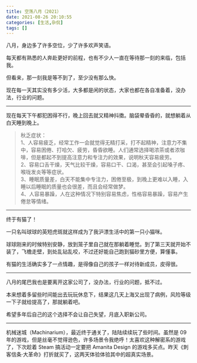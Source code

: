 ```yaml
---
title: 空荡八月（2021）
date: 2021-08-26 20:10:55
categories: [生活,杂侃]
tags: []
---
```


八月，身边多了许多空位，少了许多欢声笑语。

每天都有熟悉的人奔赴更好的前程，也有不少人一直在等待那一刻的来临，包括我。

但看来，那一刻我是等不到了，至少没有那么快。

现在每一天其实没有多少活，大多都是闲的状态，大家也都在各自准备着，没办法，行业的问题。

---

现在每天下午都犯困得不行，晚上回去就又精神抖擞。脑袋晕昏昏的，就想躺着从白天睡到晚上。

> 秋乏症状：<br>
> 1、人容易疲乏，经常工作一会就觉得无精打采，打不起精神，注意力不集中，容易困倦、打哈欠、疲劳，昏昏欲睡。人们通常选择喝浓茶或者浓咖啡，但是都起不到提高注意力和专注力的效果，说明秋天容易疲劳。<br>
> 2、容易口舌干燥，天气比较干燥，容易口干、口渴，甚至会引起嗓子疼、喉咙发炎等等症状。<br>
> 3、睡眠质量差，白天不能集中专注力，困倦至极，到晚上更难以入睡，入睡以后睡眠的质量也会很差，而且会经常做梦。<br>
> 4、人容易暴躁，人在这种情况下特别容易焦虑，性格容易暴躁，容易产生倦怠等情绪。

---

终于有猫了！

一只名叫球球的英短虎斑就这样成为了我沪漂生活中的第一只小猫咪。

球球刚来的时候特别安静，放到笼子里自己就在那躺着睡觉。到了第三天就开始不装了，飞檐走壁，到处乱钻乱咬，不过还好能自己跑到猫砂里方便，算懂事。

有猫的生活确实多了一点情趣，是得像自己的孩子一样对待新成员，皮得很。

--- 

八月的尾巴我也是要离开这家公司了，没办法，行业的问题，抵不过。

本来想着多留些时间能出去玩玩休息下，结果这几天上海又出现了病例，风险等级一下子就给提高了，那就躺着吧。

希望多年后自己的这个选择不会让自己失望，月底入职新公司。

---

机械迷城（Machinarium），最近终于通关了，陆陆续续玩了些时间。虽然是 09 年的游戏，但是丝毫不觉得逊色，许多场景令我绝呼！太喜欢这种解密系的游戏了，下次趁着 Steam 搞活动一定要把 
Amanita Design 的游戏多买点。昨天《刺客信条·大革命》打折就买了，这两天体验体验其中的超真实场景。